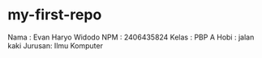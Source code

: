 # my-first-repo

Nama   : Evan Haryo Widodo
NPM    : 2406435824
Kelas  : PBP A
Hobi   : jalan kaki
Jurusan: Ilmu Komputer